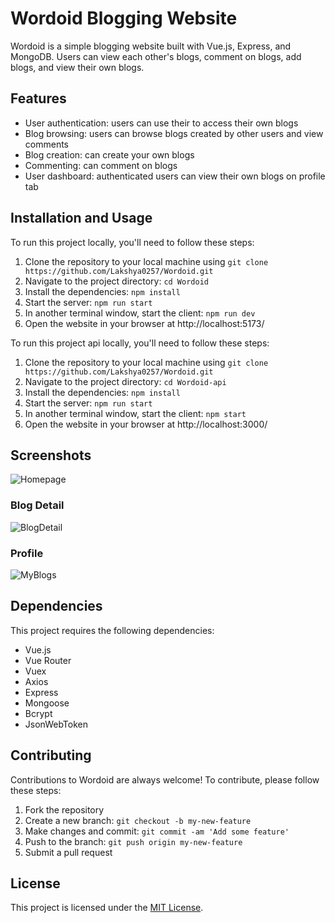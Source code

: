# Wordoid Blogging Website

Wordoid is a simple blogging website built with Vue.js, Express, and MongoDB. Users can view each other's blogs, comment on blogs, add blogs, and view their own blogs.

## Features

- User authentication: users can use their to access their own blogs
- Blog browsing: users can browse blogs created by other users and view comments
- Blog creation: can create your own blogs
- Commenting: can comment on blogs
- User dashboard: authenticated users can view their own blogs on profile tab

## Installation and Usage

To run this project locally, you'll need to follow these steps:

1. Clone the repository to your local machine using `git clone https://github.com/Lakshya0257/Wordoid.git`
2. Navigate to the project directory: `cd Wordoid`
3. Install the dependencies: `npm install`
4. Start the server: `npm run start`
5. In another terminal window, start the client: `npm run dev`
6. Open the website in your browser at http://localhost:5173/

To run this project api locally, you'll need to follow these steps:

1. Clone the repository to your local machine using `git clone https://github.com/Lakshya0257/Wordoid.git`
2. Navigate to the project directory: `cd Wordoid-api`
3. Install the dependencies: `npm install`
4. Start the server: `npm run start`
5. In another terminal window, start the client: `npm start`
6. Open the website in your browser at http://localhost:3000/

## Screenshots

![Homepage](https://user-images.githubusercontent.com/114349137/235771212-4fb2b597-a47e-4eba-a958-d4b67e174d46.png)

### Blog Detail

![BlogDetail](https://user-images.githubusercontent.com/114349137/235771597-5ebf66e0-08d8-475a-aee2-7332f57a2a57.png)

### Profile

![MyBlogs](https://user-images.githubusercontent.com/114349137/235771719-d370ef65-401b-4efd-9df4-1ba9171fbeb9.png)



## Dependencies

This project requires the following dependencies:

- Vue.js
- Vue Router
- Vuex
- Axios
- Express
- Mongoose
- Bcrypt
- JsonWebToken

## Contributing

Contributions to Wordoid are always welcome! To contribute, please follow these steps:

1. Fork the repository
2. Create a new branch: `git checkout -b my-new-feature`
3. Make changes and commit: `git commit -am 'Add some feature'`
4. Push to the branch: `git push origin my-new-feature`
5. Submit a pull request

## License

This project is licensed under the [MIT License](LICENSE).
